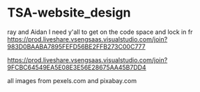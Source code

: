 # TSA-website_design
ray and Aidan I need y'all to get on the code space and lock in fr
https://prod.liveshare.vsengsaas.visualstudio.com/join?983D0BAABA7895FEFD56BE2FFB273C00C777

https://prod.liveshare.vsengsaas.visualstudio.com/join?9FCBC64549EA5E08E3E56E28675AA45B7DD4

all images from pexels.com and pixabay.com